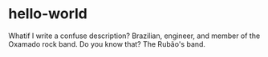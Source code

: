 # hello-world
Whatif I write a confuse description?
Brazilian, engineer, and member of the Oxamado rock band. Do you know that? The Rubão's band.
